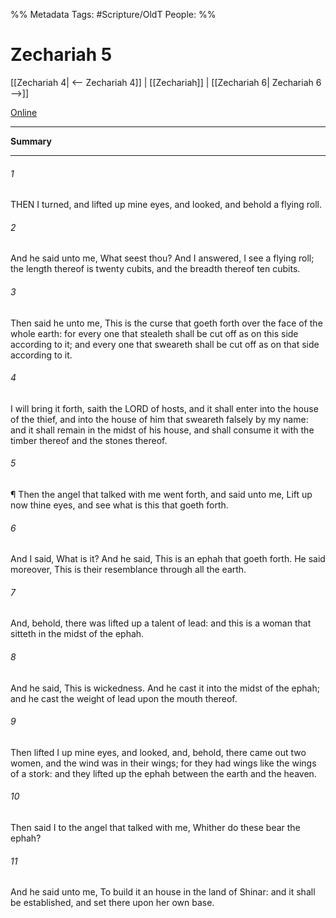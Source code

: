 

%% Metadata
Tags: #Scripture/OldT
People: 
%%
# Zechariah 5
[[Zechariah 4| <-- Zechariah 4]] | [[Zechariah]] | [[Zechariah 6| Zechariah 6 -->]]

[Online](https://churchofjesuschrist.org/study/scriptures/ot/zech/5?lang=eng)

---
__Summary__



---

###### 1
THEN I turned, and lifted up mine eyes, and looked, and behold a flying roll.
###### 2
And he said unto me, What seest thou?  And I answered, I see a flying roll; the length thereof is twenty cubits, and the breadth thereof ten cubits.
###### 3
Then said he unto me, This is the curse that goeth forth over the face of the whole earth: for every one that stealeth shall be cut off as on this side according to it; and every one that sweareth shall be cut off as on that side according to it.
###### 4
I will bring it forth, saith the LORD of hosts, and it shall enter into the house of the thief, and into the house of him that sweareth falsely by my name: and it shall remain in the midst of his house, and shall consume it with the timber thereof and the stones thereof.
###### 5
¶ Then the angel that talked with me went forth, and said unto me, Lift up now thine eyes, and see what is this that goeth forth.
###### 6
And I said, What is it?  And he said, This is an ephah that goeth forth.  He said moreover, This is their resemblance through all the earth.
###### 7
And, behold, there was lifted up a talent of lead: and this is a woman that sitteth in the midst of the ephah.
###### 8
And he said, This is wickedness.  And he cast it into the midst of the ephah; and he cast the weight of lead upon the mouth thereof.
###### 9
Then lifted I up mine eyes, and looked, and, behold, there came out two women, and the wind was in their wings; for they had wings like the wings of a stork: and they lifted up the ephah between the earth and the heaven.
###### 10
Then said I to the angel that talked with me, Whither do these bear the ephah?
###### 11
And he said unto me, To build it an house in the land of Shinar: and it shall be established, and set there upon her own base.



